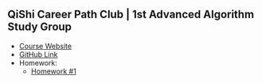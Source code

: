 ## QiShi Career Path Club | 1st Advanced Algorithm Study Group

* <a href="https://www.qishicpc.com/activities/profile/226/" target="_blank">Course Website</a>
* <a href="" target="_blank">GitHub Link</a>
* Homework:
  * <a href="https://smartzdp.github.io/qishicpc/al007/hw1.html" target="_blank">Homework #1</a>
